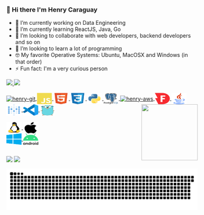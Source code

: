 ### 👋 Hi there I'm Henry Caraguay

- 🔭 I’m currently working on Data Engineering
- 🌱 I’m currently learning ReactJS, Java, Go
- 👯 I’m looking to collaborate with web developers, backend developers and so on
- 🤔 I’m looking to learn a lot of programming
- 🤓 My favorite Operative Systems: Ubuntu, MacOSX and Windows (in that order)
- ⚡ Fun fact: I'm a very curious person

 <div>
  <a href="https://github.com/henryf3">
  <img height="180em" src="https://github-readme-stats.vercel.app/api?username=henryf3&show_icons=true&theme=tokyonight&include_all_commits=true&count_private=true"/>
  <img height="180em" src="https://github-readme-stats.vercel.app/api/top-langs/?username=henryf3&layout=compact&langs_count=8&theme=tokyonight&exclude_repo=YF-Database-php-postgresql"/>
</div>
<div style="display: inline_block"><br>
   <img align="center" alt="henry-git" height="30" width="40" src="https://www.vectorlogo.zone/logos/git-scm/git-scm-icon.svg">
  <img align="center" alt="henry-Js" height="30" width="40" src="https://raw.githubusercontent.com/devicons/devicon/master/icons/javascript/javascript-plain.svg">
  <img align="center" alt="henry-HTML" height="30" width="40" src="https://raw.githubusercontent.com/devicons/devicon/master/icons/html5/html5-original.svg">
  <img align="center" alt="henry-CSS" height="30" width="40" src="https://raw.githubusercontent.com/devicons/devicon/master/icons/css3/css3-original.svg">
  <img align="center" alt="henry-Python" height="30" width="40" src="https://raw.githubusercontent.com/devicons/devicon/master/icons/python/python-original.svg">
  <img align="center" alt="henry-pg" height="30" width="40" src="https://raw.githubusercontent.com/devicons/devicon/master/icons/postgresql/postgresql-original-wordmark.svg">
  <img align="center" alt="henry-aws" height="30" width="40" src="https://github.com/henryf3/henryf3/blob/main/aws-icon.svg">
  <img align="center" alt="henry-firebolt" height="30" width="40" src="https://github.com/henryf3/henryf3/blob/main/firebolt.svg">
  <img align="center" alt="henry-java" height="30" width="40" src="https://github.com/henryf3/henryf3/blob/main/java.svg">
  <img align="right"  height="148" width="148" src="https://media.giphy.com/media/6zI0KUEik37Jm/giphy.gif">
  <img align="center" alt="henry-metabase" height="30" width="40" src="https://github.com/henryf3/henryf3/blob/main/metabase-icon.svg">
 <img align="center" alt="henry-vscode" height="30" width="40" src="https://github.com/henryf3/henryf3/blob/main/vscode.svg">
 <img align="center" alt="henry-go" height="30" width="40" src="https://github.com/henryf3/henryf3/blob/main/go.svg">
</div>
 
<div style="display: inline_block"><br>
   <img align="center" alt="henry-ubuntu" height="30" width="40" src="https://raw.githubusercontent.com/devicons/devicon/master/icons/linux/linux-original.svg">
  <img align="center" alt="henry-mac" height="30" width="40" src="https://github.com/henryf3/henryf3/blob/main/apple.svg">
</div>
<div>
  <img align="center" alt="henry-mac" height="30" width="40" src="https://github.com/henryf3/henryf3/blob/main/windows.svg">
  <img align="center" alt="henry-mac" height="30" width="40" src="https://github.com/henryf3/henryf3/blob/main/android.svg">
</div>
  
 
##
  
 <div> 
  <a href = "mailto:henryfabco@gmail.com"><img src="https://img.shields.io/badge/-Gmail-%23333?style=for-the-badge&logo=gmail&logoColor=white" target="_blank"></a>
  <a href="https://www.linkedin.com/in/henry-fabricio-caraguay-ordo%C3%B1ez-479270219/" target="_blank"><img src="https://img.shields.io/badge/-LinkedIn-%230077B5?style=for-the-badge&logo=linkedin&logoColor=white" target="_blank"></a> 
 
  ![Snake animation](https://github.com/techchoi/techchoi/blob/output/github-contribution-grid-snake.svg)
 
</div>
  
